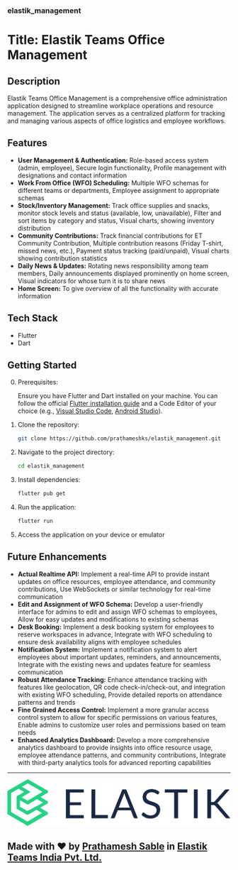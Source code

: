 ### elastik_management
# Title: Elastik Teams Office Management 

## Description
Elastik Teams Office Management is a comprehensive office administration application designed to streamline workplace operations and resource management. The application serves as a centralized platform for tracking and managing various aspects of office logistics and employee workflows.

## Features
- **User Management & Authentication:** Role-based access system (admin, employee), Secure login functionality, Profile management with designations and contact information
- **Work From Office (WFO) Scheduling:** Multiple WFO schemas for different teams or departments, Employee assignment to appropriate schemas
- **Stock/Inventory Management:** Track office supplies and snacks, monitor stock levels and status (available, low, unavailable), Filter and sort items by category and status, Visual charts, showing inventory distribution
- **Community Contributions:** Track financial contributions for ET Community Contribution, Multiple contribution reasons (Friday T-shirt, missed news, etc.), Payment status tracking (paid/unpaid), Visual charts showing contribution statistics
- **Daily News & Updates:** Rotating news responsibility among team members, Daily announcements displayed prominently on home screen, Visual indicators for whose turn it is to share news 
- **Home Screen:** To give overview of all the functionality with accurate information

## Tech Stack
- Flutter
- Dart

## Getting Started
0. Prerequisites: 
    
    Ensure you have Flutter and Dart installed on your machine. You can follow the official [Flutter installation guide](https://flutter.dev/docs/get-started/install) and a Code Editor of your choice (e.g., [Visual Studio Code](https://code.visualstudio.com/), [Android Studio](https://developer.android.com/studio)).

1. Clone the repository:
    ```bash
    git clone https://github.com/prathameshks/elastik_management.git
    ```
2. Navigate to the project directory: 
    ```bash 
    cd elastik_management
    ```
3. Install dependencies: 
    ```bash
    flutter pub get
    ```
4. Run the application: 
    ```bash
    flutter run
    ```
5. Access the application on your device or emulator

## Future Enhancements
- **Actual Realtime API:** Implement a real-time API to provide instant updates on office resources, employee attendance, and community contributions, Use WebSockets or similar technology for real-time communication
- **Edit and Assignment of WFO Schema:** Develop a user-friendly interface for admins to edit and assign WFO schemas to employees, Allow for easy updates and modifications to existing schemas
- **Desk Booking:** Implement a desk booking system for employees to reserve workspaces in advance, Integrate with WFO scheduling to ensure desk availability aligns with employee schedules
- **Notification System:** Implement a notification system to alert employees about important updates, reminders, and announcements, Integrate with the existing news and updates feature for seamless communication
- **Robust Attendance Tracking:** Enhance attendance tracking with features like geolocation, QR code check-in/check-out, and integration with existing WFO scheduling, Provide detailed reports on attendance patterns and trends
- **Fine Grained Access Control:** Implement a more granular access control system to allow for specific permissions on various features, Enable admins to customize user roles and permissions based on team needs
- **Enhanced Analytics Dashboard:** Develop a more comprehensive analytics dashboard to provide insights into office resource usage, employee attendance patterns, and community contributions, Integrate with third-party analytics tools for advanced reporting capabilities

---

[![Elastik Teams](https://raw.githubusercontent.com/prathameshks/elastik_management/refs/heads/main/assets/images/ET_logo_text.png)](https://www.elastikteams.com)

Made with ❤️ by [Prathamesh Sable](https://www.linkedin.com/in/prathamesh-sable) in [Elastik Teams India Pvt. Ltd.](https://www.elastikteams.com)
---